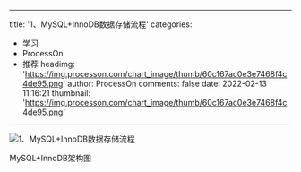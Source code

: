 
---
title: '1、MySQL+InnoDB数据存储流程'
categories: 
 - 学习
 - ProcessOn
 - 推荐
headimg: 'https://img.processon.com/chart_image/thumb/60c167ac0e3e7468f4c4de95.png'
author: ProcessOn
comments: false
date: 2022-02-13 11:16:21
thumbnail: 'https://img.processon.com/chart_image/thumb/60c167ac0e3e7468f4c4de95.png'
---

<div>   
<img class="thumb" alt="1、MySQL+InnoDB数据存储流程" src="https://img.processon.com/chart_image/thumb/60c167ac0e3e7468f4c4de95.png" referrerpolicy="no-referrer">
<p>MySQL+InnoDB架构图</p>  
</div>
            
